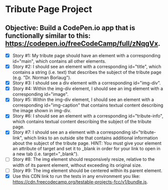 # Tribute Page Project #
## Objective: Build a CodePen.io app that is functionally similar to this: https://codepen.io/freeCodeCamp/full/zNqgVx. ##

- [x] Story #1: My tribute page should have an element with a corresponding id="main", which contains all other elements.
- [x] Story #2: I should see an element with a corresponding id="title", which contains a string (i.e. text) that describes the subject of the tribute page (e.g. "Dr. Norman Borlaug").
- [x] Story #3: I should see a div element with a corresponding id="img-div".
- [x] Story #4: Within the img-div element, I should see an img element with a corresponding id="image".
- [x] Story #5: Within the img-div element, I should see an element with a corresponding id="img-caption" that contains textual content describing the image shown in img-div.
- [x] Story #6: I should see an element with a corresponding id="tribute-info", which contains textual content describing the subject of the tribute page.
- [x] Story #7: I should see an a element with a corresponding id="tribute-link", which links to an outside site that contains additional information about the subject of the tribute page. HINT: You must give your element an attribute of target and set it to _blank in order for your link to open in a new tab (i.e. target="_blank").
- [ ] Story #8: The img element should responsively resize, relative to the width of its parent element, without exceeding its original size.
- [ ] Story #9: The img element should be centered within its parent element.
- [x] Use this CDN link to run the tests in any environment you like: https://cdn.freecodecamp.org/testable-projects-fcc/v1/bundle.js.